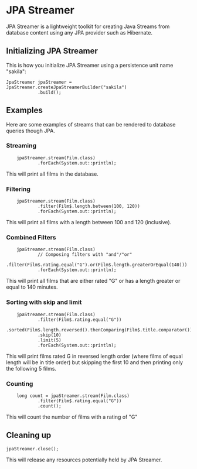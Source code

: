 # JPA Streamer

JPA Streamer is a lightweight toolkit for creating Java Streams from database content using any JPA provider such as Hibernate.

## Initializing JPA Streamer

This is how you initialize JPA Streamer using a persistence unit name "sakila":

    JpaStreamer jpaStreamer = JpaStreamer.createJpaStreamerBuilder("sakila")
                .build(); 

## Examples

Here are some examples of streams that can be rendered to database queries though JPA.

### Streaming

        jpaStreamer.stream(Film.class)
                .forEach(System.out::println);

This will print all films in the database.

### Filtering



        jpaStreamer.stream(Film.class)
                .filter(Film$.length.between(100, 120))
                .forEach(System.out::println);
                
This will print all films with a length between 100 and 120 (inclusive).

### Combined Filters

        jpaStreamer.stream(Film.class)
                // Composing filters with "and"/"or"
                .filter(Film$.rating.equal("G").or(Film$.length.greaterOrEqual(140)))
                .forEach(System.out::println);

This will print all films that are either rated "G" or has a length greater or equal to 140 minutes.                

### Sorting with skip and limit
                
        jpaStreamer.stream(Film.class)
                .filter(Film$.rating.equal("G"))
                .sorted(Film$.length.reversed().thenComparing(Film$.title.comparator()))
                .skip(10)
                .limit(5)
                .forEach(System.out::println);

This will print films rated G in reversed length order (where films of equal length will be in title order)
but skipping the first 10 and then printing only the following 5 films.


### Counting

        long count = jpaStreamer.stream(Film.class)
                .filter(Film$.rating.equal("G"))
                .count();

This will count the number of films with a rating of "G"

                
## Cleaning up

    jpaStreamer.close();

This will release any resources potentially held by JPA Streamer.    
